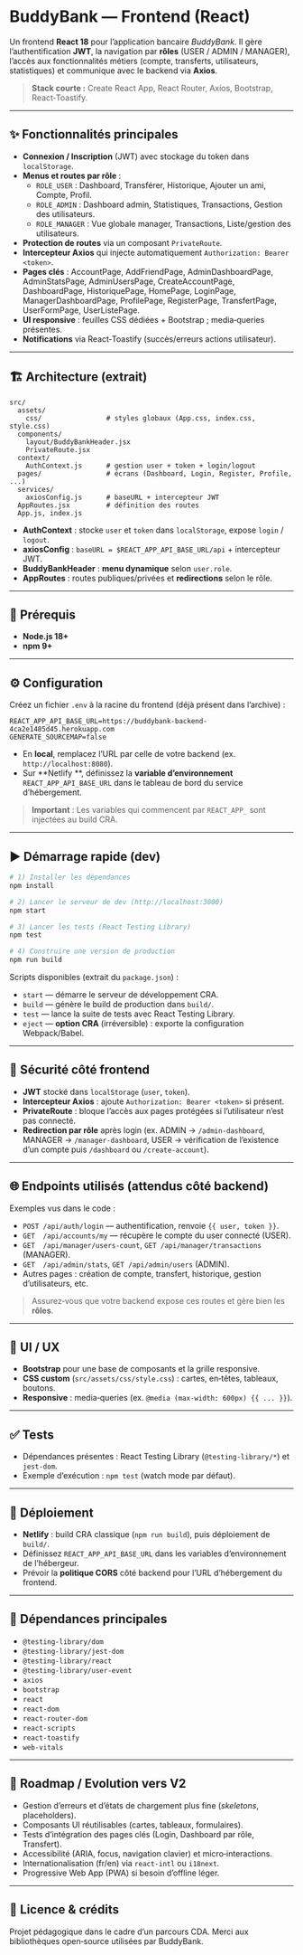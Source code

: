 
# BuddyBank — Frontend (React)

Un frontend **React 18** pour l’application bancaire _BuddyBank_. Il gère l’authentification **JWT**, la navigation par **rôles** (USER / ADMIN / MANAGER), l’accès aux fonctionnalités métiers (compte, transferts, utilisateurs, statistiques) et communique avec le backend via **Axios**.

> **Stack courte :** Create React App, React Router, Axios, Bootstrap, React‑Toastify.

---

## ✨ Fonctionnalités principales

- **Connexion / Inscription** (JWT) avec stockage du token dans `localStorage`.
- **Menus et routes par rôle** :
    - `ROLE_USER` : Dashboard, Transférer, Historique, Ajouter un ami, Compte, Profil.
    - `ROLE_ADMIN` : Dashboard admin, Statistiques, Transactions, Gestion des utilisateurs.
    - `ROLE_MANAGER` : Vue globale manager, Transactions, Liste/gestion des utilisateurs.
- **Protection de routes** via un composant `PrivateRoute`.
- **Intercepteur Axios** qui injecte automatiquement `Authorization: Bearer <token>`.
- **Pages clés** : AccountPage, AddFriendPage, AdminDashboardPage, AdminStatsPage, AdminUsersPage, CreateAccountPage, DashboardPage, HistoriquePage, HomePage, LoginPage, ManagerDashboardPage, ProfilePage, RegisterPage, TransfertPage, UserFormPage, UserListePage.
- **UI responsive** : feuilles CSS dédiées + Bootstrap ; media‑queries présentes.
- **Notifications** via React‑Toastify (succès/erreurs actions utilisateur).

---

## 🏗️ Architecture (extrait)

```
src/
  assets/
    css/                # styles globaux (App.css, index.css, style.css)
  components/
    layout/BuddyBankHeader.jsx
    PrivateRoute.jsx
  context/
    AuthContext.js      # gestion user + token + login/logout
  pages/                # écrans (Dashboard, Login, Register, Profile, ...)
  services/
    axiosConfig.js      # baseURL + intercepteur JWT
  AppRoutes.jsx         # définition des routes
  App.js, index.js
```

- **AuthContext** : stocke `user` et `token` dans `localStorage`, expose `login` / `logout`.
- **axiosConfig** : `baseURL = $REACT_APP_API_BASE_URL/api` + intercepteur JWT.
- **BuddyBankHeader** : **menu dynamique** selon `user.role`.
- **AppRoutes** : routes publiques/privées et **redirections** selon le rôle.

---

## 🔧 Prérequis

- **Node.js 18+** 
- **npm 9+** 

---

## ⚙️ Configuration

Créez un fichier `.env` à la racine du frontend (déjà présent dans l’archive) :

```env
REACT_APP_API_BASE_URL=https://buddybank-backend-4ca2e1485d45.herokuapp.com
GENERATE_SOURCEMAP=false
```

- En **local**, remplacez l’URL par celle de votre backend (ex. `http://localhost:8080`).
- Sur **Netlify **, définissez la **variable d’environnement** `REACT_APP_API_BASE_URL` dans le tableau de bord du service d’hébergement.

> **Important** : Les variables qui commencent par `REACT_APP_` sont injectées au build CRA.

---

## ▶️ Démarrage rapide (dev)

```bash
# 1) Installer les dépendances
npm install

# 2) Lancer le serveur de dev (http://localhost:3000)
npm start

# 3) Lancer les tests (React Testing Library)
npm test

# 4) Construire une version de production
npm run build
```

Scripts disponibles (extrait du `package.json`) :

- `start` — démarre le serveur de développement CRA.
- `build` — génère le build de production dans `build/`.
- `test` — lance la suite de tests avec React Testing Library.
- `eject` — **option CRA** (irréversible) : exporte la configuration Webpack/Babel.

---

## 🔐 Sécurité côté frontend

- **JWT** stocké dans `localStorage` (`user`, `token`).
- **Intercepteur Axios** : ajoute `Authorization: Bearer <token>` si présent.
- **PrivateRoute** : bloque l’accès aux pages protégées si l’utilisateur n’est pas connecté.
- **Redirection par rôle** après login (ex. ADMIN → `/admin-dashboard`, MANAGER → `/manager-dashboard`, USER → vérification de l’existence d’un compte puis `/dashboard` ou `/create-account`).

---

## 🌐 Endpoints utilisés (attendus côté backend)

Exemples vus dans le code :
- `POST /api/auth/login` — authentification, renvoie `{{ user, token }}`.
- `GET  /api/accounts/my` — récupère le compte du user connecté (USER).
- `GET  /api/manager/users-count`, `GET /api/manager/transactions` (MANAGER).
- `GET  /api/admin/stats`, `GET /api/admin/users` (ADMIN).
- Autres pages : création de compte, transfert, historique, gestion d’utilisateurs, etc.

> Assurez‑vous que votre backend expose ces routes et gère bien les **rôles**.

---

## 🎨 UI / UX

- **Bootstrap** pour une base de composants et la grille responsive.
- **CSS custom** (`src/assets/css/style.css`) : cartes, en‑têtes, tableaux, boutons.
- **Responsive** : media‑queries (ex. `@media (max-width: 600px) {{ ... }}`).

---

## ✅ Tests

- Dépendances présentes : React Testing Library (`@testing-library/*`) et `jest-dom`.
- Exemple d’exécution : `npm test` (watch mode par défaut).

---

## 🚀 Déploiement

- **Netlify** : build CRA classique (`npm run build`), puis déploiement de `build/`.
- Définissez `REACT_APP_API_BASE_URL` dans les variables d’environnement de l’hébergeur.
- Prévoir la **politique CORS** côté backend pour l’URL d’hébergement du frontend.

---

## 📁 Dépendances principales

- `@testing-library/dom`
- `@testing-library/jest-dom`
- `@testing-library/react`
- `@testing-library/user-event`
- `axios`
- `bootstrap`
- `react`
- `react-dom`
- `react-router-dom`
- `react-scripts`
- `react-toastify`
- `web-vitals`



---

## 🧭 Roadmap / Evolution vers V2

- Gestion d’erreurs et d’états de chargement plus fine (_skeletons_, placeholders).
- Composants UI réutilisables (cartes, tableaux, formulaires).
- Tests d’intégration des pages clés (Login, Dashboard par rôle, Transfert).
- Accessibilité (ARIA, focus, navigation clavier) et micro‑interactions.
- Internationalisation (fr/en) via `react-intl` ou `i18next`.
- Progressive Web App (PWA) si besoin d’offline léger.

---

## 🤝 Licence & crédits

Projet pédagogique dans le cadre d’un parcours CDA. Merci aux bibliothèques open‑source utilisées par BuddyBank.
